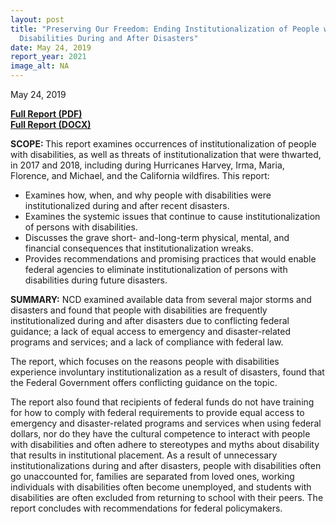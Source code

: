 ```yaml
---
layout: post
title: "Preserving Our Freedom: Ending Institutionalization of People with
  Disabilities During and After Disasters"
date: May 24, 2019
report_year: 2021
image_alt: NA
---
```

<p>May 24, 2019<p/><p><strong><a href="/sites/default/files/NCD_Preserving_Our_Freedom_508.pdf">Full Report (PDF)</a><br /><a href="/sites/default/files/NCD_Preserving_Our_Freedom_508.docx">Full Report (DOCX)</a></strong></span></p><strong>SCOPE: </strong>This report examines occurrences of institutionalization of people with disabilities, as well as threats of institutionalization that were thwarted, in 2017 and 2018, including during Hurricanes Harvey, Irma, Maria, Florence, and Michael, and the California wildfires. This report:</p><ul><li>Examines how, when, and why people with disabilities were institutionalized during and after recent disasters.</span></li><li>Examines the systemic issues that continue to cause institutionalization of persons with disabilities.&nbsp;</span></li><li>Discusses the grave short- and-long-term physical, mental, and financial consequences that institutionalization wreaks.</li><li>Provides recommendations and promising practices that would enable federal agencies to eliminate institutionalization of persons with disabilities during future disasters.</span></li></ul><p><strong>SUMMARY:</strong> NCD examined available data from several major storms and disasters and found that people with disabilities are frequently institutionalized during and after disasters due to conflicting federal guidance; a lack of equal access to emergency and disaster-related programs and services; and a lack of compliance with federal law.</p>The report, which focuses on the reasons people with disabilities experience involuntary institutionalization as a result of disasters, found that the Federal Government offers conflicting guidance on the topic.</p><p>The report also found that recipients of federal funds do not have training for how to comply with federal requirements to provide equal access to emergency and disaster-related programs and services when using federal dollars, nor do they have the cultural competence to interact with people with disabilities and often adhere to stereotypes and myths about disability that results in institutional placement. As a result of unnecessary institutionalizations during and after disasters, people with disabilities often go unaccounted for, families are separated from loved ones, working individuals with disabilities often become unemployed, and students with disabilities are often excluded from returning to school with their peers. The report concludes with recommendations for federal policymakers.</p>